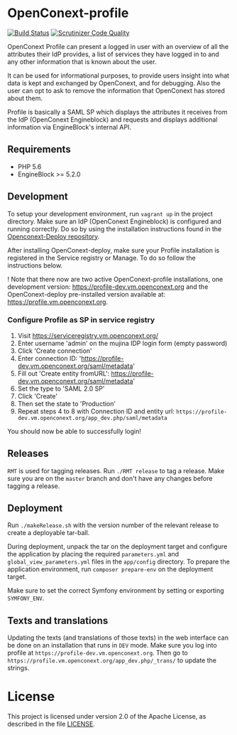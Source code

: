 OpenConext-profile
==================

[![Build Status](https://travis-ci.org/OpenConext/OpenConext-profile.svg)](https://travis-ci.org/OpenConext/OpenConext-profile)
[![Scrutinizer Code Quality](https://scrutinizer-ci.com/g/OpenConext/OpenConext-profile/badges/quality-score.png?b=develop)](https://scrutinizer-ci.com/g/OpenConext/OpenConext-profile/?branch=develop)

OpenConext Profile can present a logged in user with an overview of all the
attributes their IdP provides, a list of services they have logged in to
and any other information that is known about the user.

It can be used for informational purposes, to provide users insight into what
data is kept and exchanged by OpenConext, and for debugging. Also the user
can opt to ask to remove the information that OpenConext has stored about
them.

Profile is basically a SAML SP which displays the attributes it receives
from the IdP (OpenConext Engineblock) and requests and displays additional
information via EngineBlock's internal API.

## Requirements
- PHP 5.6
- EngineBlock >= 5.2.0

## Development
To setup your development environment, run `vagrant up` in the project directory.
Make sure an IdP (OpenConext Engineblock) is configured and running correctly. Do 
so by using the installation instructions found in the [Openconext-Deploy repository](https://github.com/OpenConext/OpenConext-deploy/blob/master/README.md).

After installing OpenConext-deploy, make sure your Profile installation is 
registered in the Service registry or Manage. To do so follow the instructions 
below.

! Note that there now are two active OpenConext-profile installations, one development
version: https://profile-dev.vm.openconext.org and the OpenConext-deploy pre-installed
version available at: https://profile.vm.openconext.org.

### Configure Profile as SP in service registry

 1. Visit https://serviceregistry.vm.openconext.org/
 2. Enter username 'admin' on the mujina IDP login form (empty password)
 3. Click 'Create connection'
 4. Enter connection ID: 'https://profile-dev.vm.openconext.org/saml/metadata'
 5. Fill out 'Create entity fromURL': https://profile-dev.vm.openconext.org/saml/metadata'
 6. Set the type to 'SAML 2.0 SP'
 7. Click 'Create'
 8. Then set the state to 'Production'
 9. Repeat steps 4 to 8 with Connection ID and entity url: `https://profile-dev.vm.openconext.org/app_dev.php/saml/metadata`
 
You should now be able to successfully login!

## Releases
`RMT` is used for tagging releases. Run `./RMT release` to tag a release.  Make
sure you are on the `master` branch and don't have any changes before tagging
a release.

## Deployment
Run `./makeRelease.sh` with the version number of the relevant release to create a deployable tar-ball.

During deployment, unpack the tar on the deployment target and configure the
application by placing the required `parameters.yml` and
`global_view_parameters.yml` files in the `app/config` directory.
To prepare the application environment, run `composer prepare-env` on the
deployment target.

Make sure to set the correct Symfony environment by setting or exporting
`SYMFONY_ENV`.

## Texts and translations
Updating the texts (and translations of those texts) in the web interface
can be done on an installation that runs in `DEV` mode. Make sure you log
into profile at `https://profile-dev.vm.openconext.org`. Then go to
`https://profile.vm.openconext.org/app_dev.php/_trans/` to update the strings.

# License
This project is licensed under version 2.0 of the Apache License, as described
in the file [LICENSE](LICENSE).
